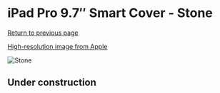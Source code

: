 # iPad Pro 9.7″ Smart Cover - Stone

[Return to previous page](/ipad_pro97)

[High-resolution image from Apple](https://store.storeimages.cdn-apple.com/8756/as-images.apple.com/is/MM2E2?wid=4500&hei=4500&fmt=png)

<div style="width: 512px"><img src="/almost_uncompressed/MM2E2.webp" alt="Stone"></div>

## Under construction
